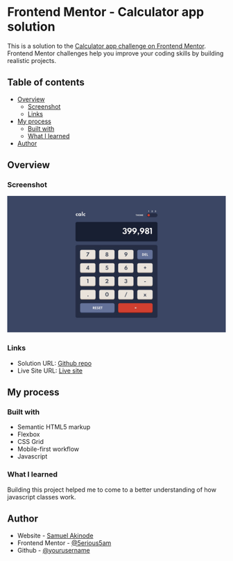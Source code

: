 # Frontend Mentor - Calculator app solution

This is a solution to the [Calculator app challenge on Frontend Mentor](https://www.frontendmentor.io/challenges/calculator-app-9lteq5N29). Frontend Mentor challenges help you improve your coding skills by building realistic projects. 

## Table of contents

- [Overview](#overview)
  - [Screenshot](#screenshot)
  - [Links](#links)
- [My process](#my-process)
  - [Built with](#built-with)
  - [What I learned](#what-i-learned)
- [Author](#author)

## Overview

### Screenshot

![](/images/desktop-design-theme-1.jpg)

### Links

- Solution URL: [Github repo](https://github.com/5erious5am/mycalculator)
- Live Site URL: [Live site](https://5erious5am.github.io/mycalculator)

## My process

### Built with

- Semantic HTML5 markup
- Flexbox
- CSS Grid
- Mobile-first workflow
- Javascript

### What I learned

Building this project helped me to come to a better understanding of how javascript classes work.

## Author

- Website - [Samuel Akinode](https://www.webifywebservices.com)
- Frontend Mentor - [@5erious5am](https://www.frontendmentor.ioa/profile/5erious5am)
- Github - [@yourusername](https://www.github.com/5erious5am)

